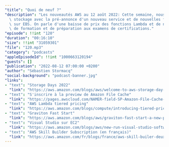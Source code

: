 ```yaml
---
"title": "Quoi de neuf ?"
"description": "Les nouveautés AWS au 12 août 2022: Cette semaine, nous parlons de\
  \ stockage avec la pré-annonce d'un nouveau service et de nouvelles fonctionalités\
  \ sur EBS. On parle d'une baisse de prix des fonctions Lambda et de nouvelles possibilités\
  \ de formation et de préparation aux examens de certifications."
"episode": !!int "120"
"duration": "00:16:10"
"size": !!int "31059301"
"file": "120.mp3"
"category": "podcasts"
"appleEpisodeId": !!int "1000663120194"
"guests": []
"publication": "2022-08-12 07:00:00 +0200"
"author": "Sébastien Stormacq"
"social-background": "podcast-banner.jpg"
"links":
- "text": "Storage Days 2022"
  "link": "https://aws.amazon.com/blogs/aws/welcome-to-aws-storage-day-2022/"
- "text": "S'inscrire à la preview de Amazon File Cache"
  "link": "https://pages.awscloud.com/NAMER-field-SP-Amazon-File-Cache-2022-interest.html"
- "text": "AWS Lambda tiered pricing"
  "link": "https://aws.amazon.com/blogs/compute/introducing-tiered-pricing-for-aws-lambda/"
- "text": "Graviton Fast Start"
  "link": "https://aws.amazon.com/blogs/aws/graviton-fast-start-a-new-program-to-help-move-your-workloads-to-aws-graviton/"
- "text": "Visual Studio sur EC2"
  "link": "https://aws.amazon.com/blogs/aws/new-run-visual-studio-software-on-amazon-ec2-with-user-based-license-model/"
- "text": "AWS Skill Builder Subscription (en français)"
  "link": "https://aws.amazon.com/fr/blogs/france/aws-skill-builer-deux-nouveaux-abonnements-individuel-et-entreprise/"
---
```


